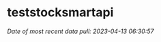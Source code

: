 
<!-- README.md is generated from README.Rmd. Please edit that file -->

# teststocksmartapi

*Date of most recent data pull: 2023-04-13 06:30:57*
